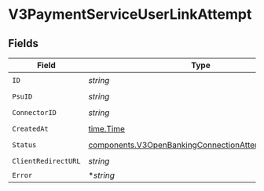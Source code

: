 # V3PaymentServiceUserLinkAttempt


## Fields

| Field                                                                                                                      | Type                                                                                                                       | Required                                                                                                                   | Description                                                                                                                |
| -------------------------------------------------------------------------------------------------------------------------- | -------------------------------------------------------------------------------------------------------------------------- | -------------------------------------------------------------------------------------------------------------------------- | -------------------------------------------------------------------------------------------------------------------------- |
| `ID`                                                                                                                       | *string*                                                                                                                   | :heavy_check_mark:                                                                                                         | N/A                                                                                                                        |
| `PsuID`                                                                                                                    | *string*                                                                                                                   | :heavy_check_mark:                                                                                                         | N/A                                                                                                                        |
| `ConnectorID`                                                                                                              | *string*                                                                                                                   | :heavy_check_mark:                                                                                                         | N/A                                                                                                                        |
| `CreatedAt`                                                                                                                | [time.Time](https://pkg.go.dev/time#Time)                                                                                  | :heavy_check_mark:                                                                                                         | N/A                                                                                                                        |
| `Status`                                                                                                                   | [components.V3OpenBankingConnectionAttemptStatusEnum](../../models/components/v3openbankingconnectionattemptstatusenum.md) | :heavy_check_mark:                                                                                                         | N/A                                                                                                                        |
| `ClientRedirectURL`                                                                                                        | *string*                                                                                                                   | :heavy_check_mark:                                                                                                         | N/A                                                                                                                        |
| `Error`                                                                                                                    | **string*                                                                                                                  | :heavy_minus_sign:                                                                                                         | N/A                                                                                                                        |